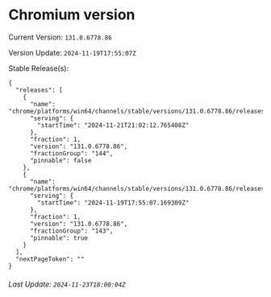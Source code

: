 # Chromium version

Current Version: `131.0.6778.86`

Version Update: `2024-11-19T17:55:07Z`

Stable Release(s):
```
{
  "releases": [
    {
      "name": "chrome/platforms/win64/channels/stable/versions/131.0.6778.86/releases/1732222932",
      "serving": {
        "startTime": "2024-11-21T21:02:12.765408Z"
      },
      "fraction": 1,
      "version": "131.0.6778.86",
      "fractionGroup": "144",
      "pinnable": false
    },
    {
      "name": "chrome/platforms/win64/channels/stable/versions/131.0.6778.86/releases/1732038907",
      "serving": {
        "startTime": "2024-11-19T17:55:07.169309Z"
      },
      "fraction": 1,
      "version": "131.0.6778.86",
      "fractionGroup": "143",
      "pinnable": true
    }
  ],
  "nextPageToken": ""
}
```

###### Last Update: `2024-11-23T18:00:04Z`
        